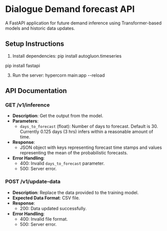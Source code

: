 # Dialogue Demand forecast API

A FastAPI application for future demand inference using Transformer-based models and historic data updates.

## Setup Instructions

1. Install dependencies:
pip install autogluon.timeseries

pip install fastapi

3. Run the server:
hypercorn main:app --reload

## API Documentation

### GET /v1/inference

- **Description**: Get the output from the model.
- **Parameters**:
    - `days_to_forecast` (float): Number of days to forecast. Default is 30. Currently 0.125 days (3 hrs) infers within a reasonable amount of time.
- **Response**:
    - JSON object with keys representing forecast time stamps and values representing the mean of the probabilistic forecasts.
- **Error Handling**:
    - 400: Invalid `days_to_forecast` parameter.
    - 500: Server error.

### POST /v1/update-data

- **Description**: Replace the data provided to the training model.
- **Expected Data Format**: CSV file.
- **Response**:
    - 200: Data updated successfully.
- **Error Handling**:
    - 400: Invalid file format.
    - 500: Server error.
